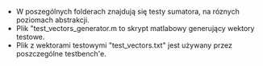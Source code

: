 * W poszególnych folderach znajdują się testy sumatora, na róznych poziomach abstrakcji.
* Plik "test_vectors_generator.m to skrypt matlabowy generujący wektory testowe.
* Plik z wektorami testowymi "test_vectors.txt" jest używany przez poszczególne testbench'e.
